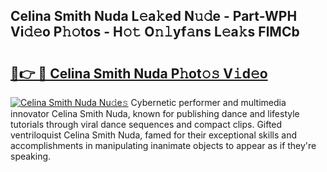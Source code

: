 ## Celina Smith Nuda L𝚎a𝚔ed N𝚞𝚍e - Part-WPH Vi𝚍𝚎o P𝚑𝚘tos - H𝚘𝚝 O𝚗𝚕yf𝚊ns L𝚎a𝚔s FlMCb

# <h2><a href="http://kf0tpgr.oniu.top/?m=Celina+Smith+Nuda">🔗👉 🔴 Celina Smith Nuda P𝚑ot𝚘𝚜 V𝚒d𝚎o</a></h2>

[![Celina Smith Nuda Nu𝚍e𝚜](https://i.imgur.com/0qMVB7G.gif)](http://kf0tpgr.oniu.top/?m=Celina+Smith+Nuda)
Cybernetic performer and multimedia innovator Celina Smith Nuda, known for publishing dance and lifestyle tutorials through viral dance sequences and compact clips. Gifted ventriloquist Celina Smith Nuda, famed for their exceptional skills and accomplishments in manipulating inanimate objects to appear as if they're speaking.  
